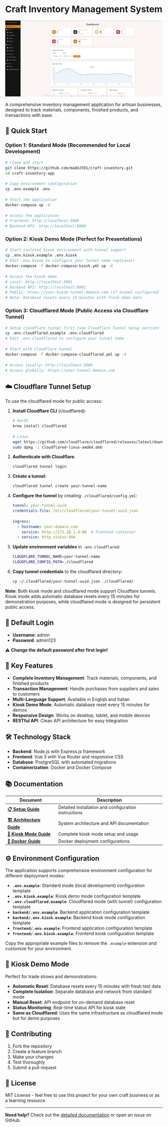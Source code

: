 # Craft Inventory Management System

![Craft Inventory App](docs/img.jpg)

A comprehensive inventory management application for artisan businesses, designed to track materials, components, finished products, and transactions with ease.

## 🚀 Quick Start

### Option 1: Standard Mode (Recommended for Local Development)

```bash
# Clone and start
git clone https://github.com/made2591/craft-inventory.git
cd craft-inventory-app

# Copy environment configuration
cp .env.example .env

# Start the application
docker-compose up -d

# Access the application
# Frontend: http://localhost:3000
# Backend API: http://localhost:8080
```

### Option 2: Kiosk Demo Mode (Perfect for Presentations)

```bash
# Start isolated kiosk environment with tunnel support
cp .env.kiosk.example .env.kiosk
# Edit .env.kiosk to configure your tunnel name (optional)
docker-compose -f docker-compose-kiosk.yml up -d

# Access the kiosk demo
# Local: http://localhost:3001
# Backend API: http://localhost:8081
# Public: https://your-kiosk-tunnel-domain.com (if tunnel configured)
# Note: Database resets every 15 minutes with fresh demo data
```

### Option 3: Cloudflared Mode (Public Access via Cloudflare Tunnel)

```bash
# Setup cloudflare tunnel first (see Cloudflare Tunnel Setup section)
cp .env.cloudflared.example .env.cloudflared
# Edit .env.cloudflared to configure your tunnel name

# Start with Cloudflare tunnel
docker-compose -f docker-compose-cloudflared.yml up -d

# Access locally: http://localhost:3000
# Access globally: https://your-tunnel-domain.com
```

## ☁️ Cloudflare Tunnel Setup

To use the cloudflared mode for public access:

1. **Install Cloudflare CLI** (cloudflared):

   ```bash
   # macOS
   brew install cloudflared
   
   # Linux
   wget https://github.com/cloudflare/cloudflared/releases/latest/download/cloudflared-linux-amd64.deb
   sudo dpkg -i cloudflared-linux-amd64.deb
   ```

2. **Authenticate with Cloudflare**:

   ```bash
   cloudflared tunnel login
   ```

3. **Create a tunnel**:

   ```bash
   cloudflared tunnel create your-tunnel-name
   ```

4. **Configure the tunnel** by creating `./cloudflared/config.yml`:

   ```yaml
   tunnel: your-tunnel-uuid
   credentials-file: /etc/cloudflared/your-tunnel-uuid.json
   
   ingress:
     - hostname: your-domain.com
       service: http://172.28.1.4:80  # Frontend container
     - service: http_status:404
   ```

5. **Update environment variables** in `.env.cloudflared`:

   ```bash
   CLOUDFLARE_TUNNEL_NAME=your-tunnel-name
   CLOUDFLARE_CONFIG_PATH=./cloudflared
   ```

6. **Copy tunnel credentials** to the cloudflared directory:

   ```bash
   cp ~/.cloudflared/your-tunnel-uuid.json ./cloudflared/
   ```

**Note**: Both kiosk mode and cloudflared mode support Cloudflare tunnels. Kiosk mode adds automatic database resets every 15 minutes for demonstration purposes, while cloudflared mode is designed for persistent public access.

## 🔐 Default Login

- **Username**: admin
- **Password**: admin123

⚠️ **Change the default password after first login!**

## 🎯 Key Features

- **Complete Inventory Management**: Track materials, components, and finished products
- **Transaction Management**: Handle purchases from suppliers and sales to customers
- **Multi-Language Support**: Available in English and Italian
- **Kiosk Demo Mode**: Automatic database reset every 15 minutes for demos
- **Responsive Design**: Works on desktop, tablet, and mobile devices
- **RESTful API**: Clean API architecture for easy integration

## 🛠 Technology Stack

- **Backend**: Node.js with Express.js framework
- **Frontend**: Vue 3 with Vue Router and responsive CSS
- **Database**: PostgreSQL with automated migrations
- **Containerization**: Docker and Docker Compose

## 📚 Documentation

| Document | Description |
|----------|-------------|
| **[📋 Setup Guide](docs/SETUP.md)** | Detailed installation and configuration instructions |
| **[🏗 Architecture Guide](docs/architecture.md)** | System architecture and API documentation |
| **[🎪 Kiosk Mode Guide](docs/KIOSK_MODE.md)** | Complete kiosk mode setup and usage |
| **[🐳 Docker Guide](docs/DOCKER_COMPOSE.md)** | Docker deployment configurations |

## ⚙️ Environment Configuration

The application supports comprehensive environment configuration for different deployment modes:

- **`.env.example`**: Standard mode (local development) configuration template
- **`.env.kiosk.example`**: Kiosk demo mode configuration template  
- **`.env.cloudflared.example`**: Cloudflared mode (with tunnel) configuration template
- **`backend/.env.example`**: Backend application configuration template
- **`backend/.env.kiosk.example`**: Backend kiosk mode configuration template
- **`frontend/.env.example`**: Frontend application configuration template
- **`frontend/.env.kiosk.example`**: Frontend kiosk configuration template

Copy the appropriate example files to remove the `.example` extension and customize for your environment.

## 🎪 Kiosk Demo Mode

Perfect for trade shows and demonstrations:

- **Automatic Reset**: Database resets every 15 minutes with fresh test data
- **Complete Isolation**: Separate database and network from standard mode
- **Manual Reset**: API endpoint for on-demand database reset
- **Status Monitoring**: Real-time status API for kiosk state
- **Same as Cloudflared**: Uses the same infrastructure as cloudflared mode but for demo purposes

## 🤝 Contributing

1. Fork the repository
2. Create a feature branch
3. Make your changes
4. Test thoroughly
5. Submit a pull request

## 📄 License

MIT License - feel free to use this project for your own craft business or as a learning resource.

---

**Need help?** Check out the [detailed documentation](docs/) or open an issue on GitHub.
